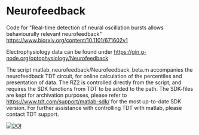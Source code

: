 # Neurofeedback
Code for "Real-time detection of neural oscillation bursts allows behaviourally relevant neurofeedback"
https://www.biorxiv.org/content/10.1101/671602v1

Electrophysiology data can be found under https://gin.g-node.org/optophysiology/Neurofeedback

The script matlab_neurofeedback/Neurofeedback_beta.m accompanies the neurofeedback TDT circuit, for online calculation
of the percentiles and presentation of data.
The RZ2 is controlled directly from the script, and requires the SDK functions from TDT to be added to the path.
The SDK-files are kept for archivation purposes, please refer to https://www.tdt.com/support/matlab-sdk/ for the most up-to-date SDK version. For further assistance with controlling TDT with matlab, please contact TDT support. 


[![DOI](https://zenodo.org/badge/232104000.svg)](https://zenodo.org/badge/latestdoi/232104000)

